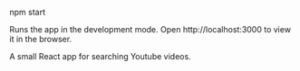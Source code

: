 npm start

Runs the app in the development mode.
Open http://localhost:3000 to view it in the browser.

A small React app for searching Youtube videos.
